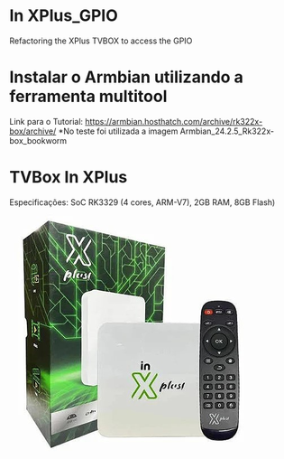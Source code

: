 # In XPlus_GPIO
Refactoring the XPlus TVBOX to access the GPIO

# Instalar o Armbian utilizando a ferramenta multitool
Link para o Tutorial: https://armbian.hosthatch.com/archive/rk322x-box/archive/
*No teste foi utilizada a imagem Armbian_24.2.5_Rk322x-box_bookworm

# TVBox  In XPlus
Especificações: SoC RK3329 (4 cores, ARM-V7), 2GB RAM, 8GB Flash)
![screenshot](inxplus.jpeg)
